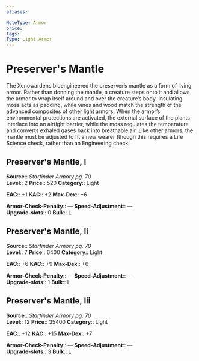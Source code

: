 ```yaml
---
aliases: 

NoteType: Armor
price: 
tags: 
Type: Light Armor
---
```


# Preserver's Mantle

The Xenowardens bioengineered the preserver’s mantle as a form of living armor. Rather than donning the mantle, a creature steps onto it and allows the armor to wrap itself around and over the creature’s body. Insulating moss acts as padding, while vines and wood match the strength of the advanced composites of other light armors. When the armor’s environmental protections are activated, the external surface of the plants interlace into an airtight barrier, while the moss regulates the temperature and converts exhaled gases back into breathable air. Like other armors, the mantle must be adjusted to fit a new wearer (though this requires a Life Science check, rather than an Engineering check.  

## Preserver's Mantle, I

**Source**:: _Starfinder Armory pg. 70_  
**Level**:: 2
**Price**:: 520 
**Category**:: Light  

**EAC**:: +1 
**KAC**:: +2 
**Max-Dex**:: +6  

**Armor-Check-Penalty**:: — 
**Speed-Adjustment**:: —  
**Upgrade-slots**:: 0 
**Bulk**:: L

## Preserver's Mantle, Ii

**Source**:: _Starfinder Armory pg. 70_  
**Level**:: 7
**Price**:: 6400 
**Category**:: Light  

**EAC**:: +6 
**KAC**:: +9 
**Max-Dex**:: +6  

**Armor-Check-Penalty**:: — 
**Speed-Adjustment**:: —  
**Upgrade-slots**:: 1 
**Bulk**:: L

## Preserver's Mantle, Iii

**Source**:: _Starfinder Armory pg. 70_  
**Level**:: 12
**Price**:: 35400 
**Category**:: Light  

**EAC**:: +12 
**KAC**:: +15 
**Max-Dex**:: +7  

**Armor-Check-Penalty**:: — 
**Speed-Adjustment**:: —  
**Upgrade-slots**:: 3 
**Bulk**:: L
